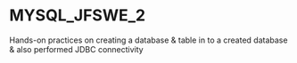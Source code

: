 # MYSQL_JFSWE_2
Hands-on practices on creating a database &amp; table in to a created database &amp; also performed JDBC connectivity
